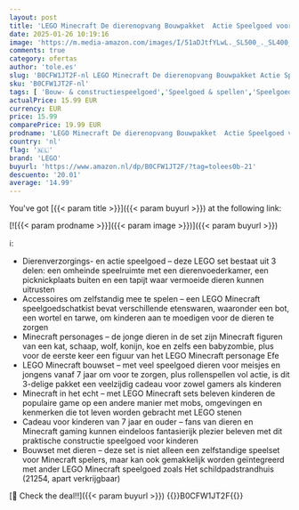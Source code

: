 ```yaml
---
layout: post
title: 'LEGO Minecraft De dierenopvang Bouwpakket  Actie Speelgoed voor Meisjes en Jongens vanaf 7 Jaar  Cadeau voor Kinderen  Bouwbaar Model van een Grasvlakte met veel Personages Minifiguren 21253'
date: 2025-01-26 10:19:16
image: 'https://m.media-amazon.com/images/I/51aDJtfYLwL._SL500_._SL400_.jpg'
comments: true
category: ofertas
author: 'tole.es'
slug: 'B0CFW1JT2F-nl LEGO Minecraft De dierenopvang Bouwpakket Actie Speelgoed...'
sku: 'B0CFW1JT2F-nl'
tags: [ 'Bouw- & constructiespeelgoed','Speelgoed & spellen','Speelgoedbouwsets','lego','🇳🇱', ]
actualPrice: 15.99 EUR
currency: EUR
price: 15.99
comparePrice: 19.99 EUR
prodname: 'LEGO Minecraft De dierenopvang Bouwpakket  Actie Speelgoed voor Meisjes en Jongens vanaf 7 Jaar  Cadeau voor Kinderen  Bouwbaar Model van een Grasvlakte met veel Personages Minifiguren 21253'
country: 'nl'
flag: '🇳🇱'
brand: 'LEGO'
buyurl: 'https://www.amazon.nl/dp/B0CFW1JT2F/?tag=tolees0b-21'
descuento: '20.01'
average: '14.99'
---
```


You've got [{{< param title >}}]({{< param buyurl >}}) at the following link:

[![{{< param prodname >}}]({{< param image >}})]({{< param buyurl >}})

ℹ️:

- Dierenverzorgings- en actie speelgoed – deze LEGO set bestaat uit 3 delen: een omheinde speelruimte met een dierenvoederkamer, een picknickplaats buiten en een tapijt waar vermoeide dieren kunnen uitrusten
- Accessoires om zelfstandig mee te spelen – een LEGO Minecraft speelgoedschatkist bevat verschillende etenswaren, waaronder een bot, een wortel en tarwe, om kinderen aan te moedigen voor de dieren te zorgen
- Minecraft personages – de jonge dieren in de set zijn Minecraft figuren van een kat, schaap, wolf, konijn, koe en zelfs een babyzombie, plus voor de eerste keer een figuur van het LEGO Minecraft personage Efe
- LEGO Minecraft bouwset – met veel speelgoed dieren voor meisjes en jongens vanaf 7 jaar om voor te zorgen, plus rollenspellen vol actie, is dit 3-delige pakket een veelzijdig cadeau voor zowel gamers als kinderen
- Minecraft in het echt – met LEGO Minecraft sets beleven kinderen de populaire game op een andere manier met mobs, omgevingen en kenmerken die tot leven worden gebracht met LEGO stenen
- Cadeau voor kinderen van 7 jaar en ouder – fans van dieren en Minecraft gaming kunnen eindeloos fantasierijk plezier beleven met dit praktische constructie speelgoed voor kinderen
- Bouwset met dieren – deze set is niet alleen een zelfstandige speelset voor Minecraft spelers, maar kan ook gemakkelijk worden geïntegreerd met ander LEGO Minecraft speelgoed zoals Het schildpadstrandhuis (21254, apart verkrijgbaar)

[🛒 Check the deal!!]({{< param buyurl >}})
{{<world>}}B0CFW1JT2F{{</world>}}
